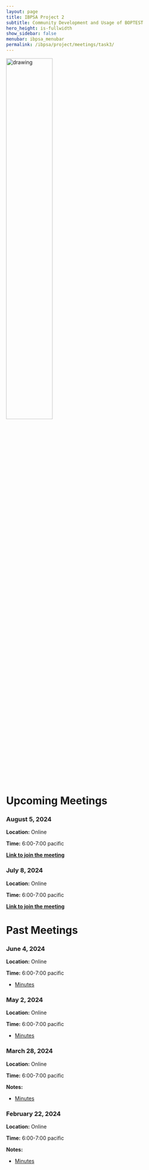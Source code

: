 ```yaml
---
layout: page
title: IBPSA Project 2
subtitle: Community Development and Usage of BOPTEST
hero_height: is-fullwidth
show_sidebar: false
menubar: ibpsa_menubar
permalink: /ibpsa/project/meetings/task3/
---
```


<img src="../../../../images/project2logo.png" alt="drawing" width="50%"/>

# Upcoming Meetings

### August 5, 2024

**Location:** Online

**Time:** 6:00-7:00 pacific

[**Link to join the meeting**](https://calendar.google.com/calendar/event?action=TEMPLATE&tmeid=M2w0amtjY3Rub2NiY2JkcWphaDNxbmFydDggZXphbmV0dGlAbGJsLmdvdg&tmsrc=ezanetti%40lbl.gov)

### July 8, 2024

**Location:** Online

**Time:** 6:00-7:00 pacific

[**Link to join the meeting**](https://calendar.google.com/calendar/event?action=TEMPLATE&tmeid=NGg4Z2VlOWZvNzBybG5scjR0OWMxNTg2bW0gZXphbmV0dGlAbGJsLmdvdg&tmsrc=ezanetti%40lbl.gov)


# Past Meetings


### June 4, 2024

**Location:** Online

**Time:** 6:00-7:00 pacific



- [Minutes](/ibpsa_project/meetings/task3/20240604_Progress/20240604_IBPSA-BOPTEST_Task3_minutes.pdf)

### May 2, 2024

**Location:** Online

**Time:** 6:00-7:00 pacific


- [Minutes](/ibpsa_project/meetings/task3/20240502_Progress/20240502_IBPSA-BOPTEST_Task3_minutes.pdf)

### March 28, 2024

**Location:** Online

**Time:** 6:00-7:00 pacific


**Notes:**

- [Minutes](/ibpsa_project/meetings/task3/20240328_Progress/20240328_IBPSA-BOPTEST_Task3_minutes.pdf)


### February 22, 2024

**Location:** Online

**Time:** 6:00-7:00 pacific


**Notes:**

- [Minutes](/ibpsa_project/meetings/task3/20240222_Progress/20240222_IBPSA-BOPTEST_Task3_minutes.pdf)
